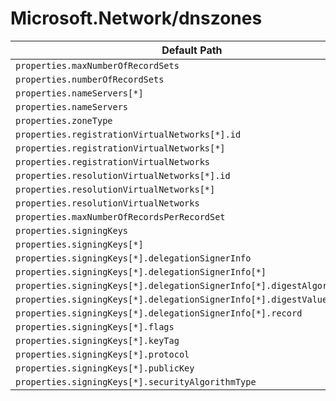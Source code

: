 # Microsoft.Network/dnszones

| Default Path | Alias |
|---|---|
| `properties.maxNumberOfRecordSets` | `Microsoft.Network/dnszones/maxNumberOfRecordSets` |
| `properties.numberOfRecordSets` | `Microsoft.Network/dnszones/numberOfRecordSets` |
| `properties.nameServers[*]` | `Microsoft.Network/dnszones/nameServers[*]` |
| `properties.nameServers` | `Microsoft.Network/dnszones/nameServers` |
| `properties.zoneType` | `Microsoft.Network/dnszones/zoneType` |
| `properties.registrationVirtualNetworks[*].id` | `Microsoft.Network/dnszones/registrationVirtualNetworks[*].id` |
| `properties.registrationVirtualNetworks[*]` | `Microsoft.Network/dnszones/registrationVirtualNetworks[*]` |
| `properties.registrationVirtualNetworks` | `Microsoft.Network/dnszones/registrationVirtualNetworks` |
| `properties.resolutionVirtualNetworks[*].id` | `Microsoft.Network/dnszones/resolutionVirtualNetworks[*].id` |
| `properties.resolutionVirtualNetworks[*]` | `Microsoft.Network/dnszones/resolutionVirtualNetworks[*]` |
| `properties.resolutionVirtualNetworks` | `Microsoft.Network/dnszones/resolutionVirtualNetworks` |
| `properties.maxNumberOfRecordsPerRecordSet` | `Microsoft.Network/dnszones/maxNumberOfRecordsPerRecordSet` |
| `properties.signingKeys` | `Microsoft.Network/dnszones/signingKeys` |
| `properties.signingKeys[*]` | `Microsoft.Network/dnszones/signingKeys[*]` |
| `properties.signingKeys[*].delegationSignerInfo` | `Microsoft.Network/dnszones/signingKeys[*].delegationSignerInfo` |
| `properties.signingKeys[*].delegationSignerInfo[*]` | `Microsoft.Network/dnszones/signingKeys[*].delegationSignerInfo[*]` |
| `properties.signingKeys[*].delegationSignerInfo[*].digestAlgorithmType` | `Microsoft.Network/dnszones/signingKeys[*].delegationSignerInfo[*].digestAlgorithmType` |
| `properties.signingKeys[*].delegationSignerInfo[*].digestValue` | `Microsoft.Network/dnszones/signingKeys[*].delegationSignerInfo[*].digestValue` |
| `properties.signingKeys[*].delegationSignerInfo[*].record` | `Microsoft.Network/dnszones/signingKeys[*].delegationSignerInfo[*].record` |
| `properties.signingKeys[*].flags` | `Microsoft.Network/dnszones/signingKeys[*].flags` |
| `properties.signingKeys[*].keyTag` | `Microsoft.Network/dnszones/signingKeys[*].keyTag` |
| `properties.signingKeys[*].protocol` | `Microsoft.Network/dnszones/signingKeys[*].protocol` |
| `properties.signingKeys[*].publicKey` | `Microsoft.Network/dnszones/signingKeys[*].publicKey` |
| `properties.signingKeys[*].securityAlgorithmType` | `Microsoft.Network/dnszones/signingKeys[*].securityAlgorithmType` |

